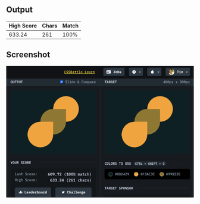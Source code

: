 ## Output

| High Score | Chars | Match |
| ---------- | ----- | ----- |
| 633.24     | 261   | 100%  |

## Screenshot

![5-acid-rain](screenshot.png)
